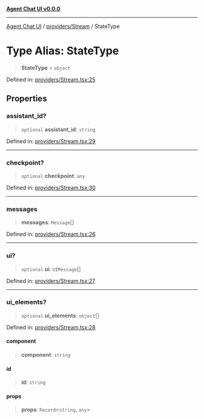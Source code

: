 [**Agent Chat UI v0.0.0**](../../../README.md)

***

[Agent Chat UI](../../../modules.md) / [providers/Stream](../README.md) / StateType

# Type Alias: StateType

> **StateType** = `object`

Defined in: [providers/Stream.tsx:25](https://github.com/ediribeiro/agent-chat-ui/blob/efcc80101c3f68aeda1356a5609aa1acd3ab37cb/src/providers/Stream.tsx#L25)

## Properties

### assistant\_id?

> `optional` **assistant\_id**: `string`

Defined in: [providers/Stream.tsx:29](https://github.com/ediribeiro/agent-chat-ui/blob/efcc80101c3f68aeda1356a5609aa1acd3ab37cb/src/providers/Stream.tsx#L29)

***

### checkpoint?

> `optional` **checkpoint**: `any`

Defined in: [providers/Stream.tsx:30](https://github.com/ediribeiro/agent-chat-ui/blob/efcc80101c3f68aeda1356a5609aa1acd3ab37cb/src/providers/Stream.tsx#L30)

***

### messages

> **messages**: `Message`[]

Defined in: [providers/Stream.tsx:26](https://github.com/ediribeiro/agent-chat-ui/blob/efcc80101c3f68aeda1356a5609aa1acd3ab37cb/src/providers/Stream.tsx#L26)

***

### ui?

> `optional` **ui**: `UIMessage`[]

Defined in: [providers/Stream.tsx:27](https://github.com/ediribeiro/agent-chat-ui/blob/efcc80101c3f68aeda1356a5609aa1acd3ab37cb/src/providers/Stream.tsx#L27)

***

### ui\_elements?

> `optional` **ui\_elements**: `object`[]

Defined in: [providers/Stream.tsx:28](https://github.com/ediribeiro/agent-chat-ui/blob/efcc80101c3f68aeda1356a5609aa1acd3ab37cb/src/providers/Stream.tsx#L28)

#### component

> **component**: `string`

#### id

> **id**: `string`

#### props

> **props**: `Record`\<`string`, `any`\>
